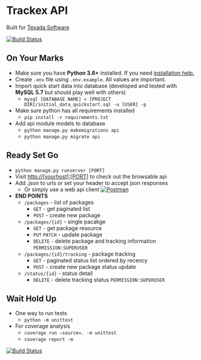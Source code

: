 # Trackex API

Built for [Texada Software](https://texadasoftware.com/)

[![Build Status](https://travis-ci.org/iamogbz/demo-texada.svg?branch=master)](https://travis-ci.org/iamogbz/demo-texada)

## On Your Marks

- Make sure you have **Python 3.6+** installed. If you need [installation help.](http://docs.python-guide.org/en/latest/starting/installation/)
- Create `.env` file using `.env.example`. All values are important.
- Import quick start data into database (developed and tested with **MySQL 5.7** but should play well with others)
  - `mysql [DATABASE NAME] < [PROJECT DIR]/initial_data_quickstart.sql -u [USER] -p`
- Make sure python has all requirements installed
  - `pip install -r requirements.txt`
- Add api module models to database
  - `python manage.py makemigrations api`
  - `python manage.py migrate api`

## Ready Set Go

- `python manage.py runserver [PORT]`
- Visit [http://[yourhost]:[PORT]](http://localhost:8000) to check out the browsable api
- Add .json to urls or set your header to accept json responses
  - Or simply use a web api client [![Postman](https://www.getpostman.com/favicon.ico)](https://www.getpostman.com/)
- **END POINTS**
  - `/packages` - list of packages
    - `GET` - get paginated list
    - `POST` - create new package
  - `/packages/{id}` - single pacakge
    - `GET` - get package resource
    - `PUT` `PATCH` - update package
    - `DELETE` - delete package and tracking information `PERMISSION:SUPERUSER`
  - `/packages/{id}/tracking` - package tracking
    - `GET` - paginated status list ordered by recency
    - `POST` - create new package status update
  - `/status/{id}` - status detail
    - `DELETE` - delete tracking status `PERMISSION:SUPERUSER`

## Wait Hold Up

- One way to run tests
  - `python -m unittest`
- For coverage analysis
  - `coverage run —source=. -m unittest`
  - `coverage report -m`

[![Build Status](https://travis-ci.org/iamogbz/demo-texada.svg?branch=master)](https://travis-ci.org/iamogbz/demo-texada)
